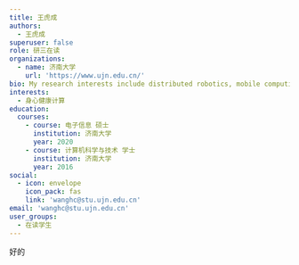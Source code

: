 ```yaml
---
title: 王虎成
authors:
  - 王虎成
superuser: false
role: 研三在读
organizations:
  - name: 济南大学
    url: 'https://www.ujn.edu.cn/'
bio: My research interests include distributed robotics, mobile computing and programmable matter.
interests:
  - 身心健康计算
education:
  courses:
    - course: 电子信息 硕士
      institution: 济南大学
      year: 2020
    - course: 计算机科学与技术 学士
      institution: 济南大学
      year: 2016
social:
  - icon: envelope
    icon_pack: fas
    link: 'wanghc@stu.ujn.edu.cn'
email: 'wanghc@stu.ujn.edu.cn'
user_groups:
  - 在读学生
---
```

好的